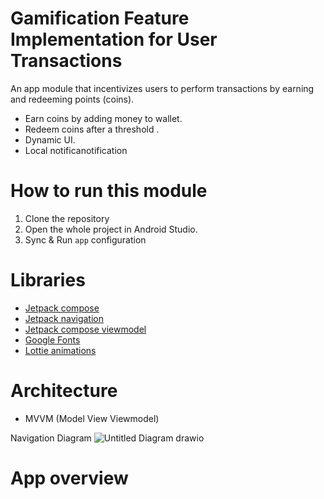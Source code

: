 
# Gamification Feature Implementation for User Transactions

An app module that incentivizes users to perform
transactions by earning and redeeming points (coins).



- Earn coins by adding money to wallet.
- Redeem coins after a threshold .
- Dynamic UI.
- Local notificanotification

# How to run this module

1. Clone the repository
2. Open the whole project in Android Studio.
3. Sync & Run `app` configuration

# Libraries 
- [Jetpack compose](https://github.com/android/compose-samples)
- [Jetpack navigation](https://developer.android.com/develop/ui/compose/navigation)
- [Jetpack compose viewmodel](https://developer.android.com/develop/ui/compose/libraries#viewmodel)
- [Google Fonts](https://github.com/googlefonts)
- [Lottie animations](https://github.com/LottieFiles/dotlottie-rs)

# Architecture

- MVVM (Model View Viewmodel)


Navigation Diagram
![Untitled Diagram drawio](https://github.com/user-attachments/assets/44877605-a82d-4905-be74-b047235cd46c)

# App overview



